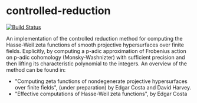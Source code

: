 # controlled-reduction

[![Build Status](https://travis-ci.com/edgarcosta/controlled-reduction.svg?token=S83ND7hkCMyJd3TkUHbR&branch=master)](https://travis-ci.com/edgarcosta/controlled-reduction)

An implementation of the controlled reduction method for computing the
Hasse-Weil zeta functions of smooth projective hypersurfaces over finite
fields. Explicitly, by computing a p-adic approximation of Frobenius
action on p-adic cohomology (Monsky-Washnizter) with sufficient precision
and then lifting its characteristic polynomial to the integers.
An overview of the method can be found in: 
 - "Computing zeta functions of nondegenerate projective hypersurfaces over 
finite fields", (under preparation) by Edgar Costa and David Harvey.
 - "Effective computations of Hasse-Weil zeta functions", by Edgar Costa

